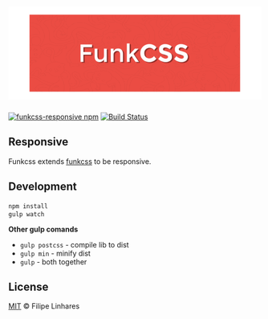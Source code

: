 <h1 align="center">
	<img src="images/logo.png" alt="funkcss">
</h1>

[![funkcss-responsive npm](https://img.shields.io/npm/v/funkcss-responsive.svg)](https://www.npmjs.com/package/funkcss-responsive) [![Build Status](https://travis-ci.org/filipelinhares/funkcss-responsive.svg?branch=master)](https://travis-ci.org/filipelinhares/funkcss-responsive)

## Responsive
Funkcss extends [funkcss](https://github.com/filipelinhares/funkcss) to be responsive.

## Development
```
npm install
gulp watch
```
**Other gulp comands**

- `gulp postcss` - compile lib to dist
- `gulp min` - minify dist
- `gulp` - both together


## License
[MIT](LICENSE.md) © Filipe Linhares
